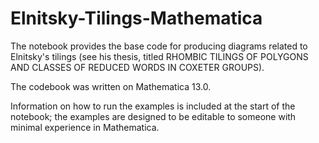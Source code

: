 # Elnitsky-Tilings-Mathematica

The notebook provides the base code for producing diagrams related to Elnitsky's tilings (see his thesis, titled RHOMBIC TILINGS OF POLYGONS AND CLASSES OF REDUCED WORDS IN COXETER GROUPS). 

The codebook was written on Mathematica 13.0. 

Information on how to run the examples is included at the start of the notebook; the examples are designed to be editable to someone with minimal experience in Mathematica.
